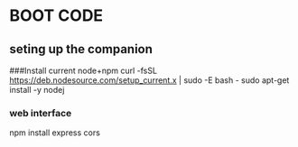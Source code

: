 # BOOT CODE


## seting up the companion
###Install current node+npm
curl -fsSL https://deb.nodesource.com/setup_current.x | sudo -E bash -
sudo apt-get install -y nodej

### web interface
npm install express cors
